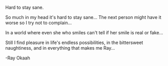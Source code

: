Hard to stay sane.

So much in my head it's hard to stay sane... 
The next person might have it worse so I try not to complain... 

In a world where even she who smiles can't tell if her smile is real or fake... 

Still I find pleasure in life's endless possibilities, in the bittersweet naughtiness, and in everything that makes me Ray…

-Ray Okaah
